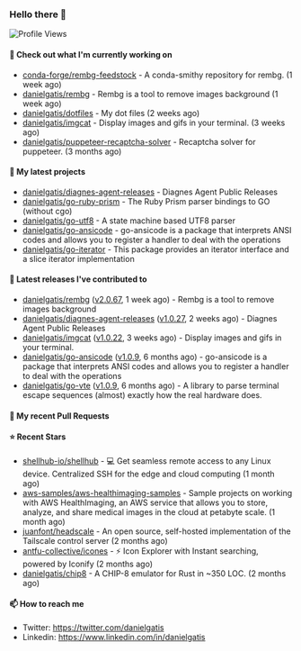 ### Hello there 👋

![Profile Views](https://komarev.com/ghpvc/?username=danielgatis&label=PROFILE+VIEWS)

#### 👷 Check out what I'm currently working on

- [conda-forge/rembg-feedstock](https://github.com/conda-forge/rembg-feedstock) - A conda-smithy repository for rembg. (1 week ago)
- [danielgatis/rembg](https://github.com/danielgatis/rembg) - Rembg is a tool to remove images background (1 week ago)
- [danielgatis/dotfiles](https://github.com/danielgatis/dotfiles) - My dot files (2 weeks ago)
- [danielgatis/imgcat](https://github.com/danielgatis/imgcat) - Display images and gifs in your terminal. (3 weeks ago)
- [danielgatis/puppeteer-recaptcha-solver](https://github.com/danielgatis/puppeteer-recaptcha-solver) - Recaptcha solver for puppeteer. (3 months ago)

#### 🌱 My latest projects

- [danielgatis/diagnes-agent-releases](https://github.com/danielgatis/diagnes-agent-releases) - Diagnes Agent Public Releases
- [danielgatis/go-ruby-prism](https://github.com/danielgatis/go-ruby-prism) - The Ruby Prism parser bindings to GO (without cgo)
- [danielgatis/go-utf8](https://github.com/danielgatis/go-utf8) - A state machine based UTF8 parser
- [danielgatis/go-ansicode](https://github.com/danielgatis/go-ansicode) - go-ansicode is a package that interprets ANSI codes and allows you to register a handler to deal with the operations
- [danielgatis/go-iterator](https://github.com/danielgatis/go-iterator) - This package provides an iterator interface and a slice iterator implementation

#### 🔭 Latest releases I've contributed to

- [danielgatis/rembg](https://github.com/danielgatis/rembg) ([v2.0.67](https://github.com/danielgatis/rembg/releases/tag/v2.0.67), 1 week ago) - Rembg is a tool to remove images background
- [danielgatis/diagnes-agent-releases](https://github.com/danielgatis/diagnes-agent-releases) ([v1.0.27](https://github.com/danielgatis/diagnes-agent-releases/releases/tag/v1.0.27), 2 weeks ago) - Diagnes Agent Public Releases
- [danielgatis/imgcat](https://github.com/danielgatis/imgcat) ([v1.0.22](https://github.com/danielgatis/imgcat/releases/tag/v1.0.22), 3 weeks ago) - Display images and gifs in your terminal.
- [danielgatis/go-ansicode](https://github.com/danielgatis/go-ansicode) ([v1.0.9](https://github.com/danielgatis/go-ansicode/releases/tag/v1.0.9), 6 months ago) - go-ansicode is a package that interprets ANSI codes and allows you to register a handler to deal with the operations
- [danielgatis/go-vte](https://github.com/danielgatis/go-vte) ([v1.0.9](https://github.com/danielgatis/go-vte/releases/tag/v1.0.9), 6 months ago) - A library to parse terminal escape sequences (almost) exactly how the real hardware does.

#### 🔨 My recent Pull Requests


#### ⭐ Recent Stars

- [shellhub-io/shellhub](https://github.com/shellhub-io/shellhub) - :computer: Get seamless remote access to any Linux device. Centralized SSH for the edge and cloud computing (1 month ago)
- [aws-samples/aws-healthimaging-samples](https://github.com/aws-samples/aws-healthimaging-samples) - Sample projects on working with AWS HealthImaging, an AWS service that allows you to store, analyze, and share medical images in the cloud at petabyte scale. (1 month ago)
- [juanfont/headscale](https://github.com/juanfont/headscale) - An open source, self-hosted implementation of the Tailscale control server (2 months ago)
- [antfu-collective/icones](https://github.com/antfu-collective/icones) - ⚡️ Icon Explorer with Instant searching, powered by Iconify (2 months ago)
- [danielgatis/chip8](https://github.com/danielgatis/chip8) - A CHIP-8 emulator for Rust in ~350 LOC. (2 months ago)

#### 📫 How to reach me

- Twitter: https://twitter.com/danielgatis
- Linkedin: https://www.linkedin.com/in/danielgatis
